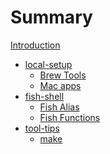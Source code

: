 # Summary

[Introduction](README.md)

- [local-setup](local-setup/README.md)
    - [Brew Tools](brew-tools.md)
    - [Mac apps](apps.md)
- [fish-shell](fish-shell/README.md)
    - [Fish Alias](fish-alias.md)
    - [Fish Functions](fish-functions.md)
- [tool-tips](tool-tips/README.md)
    - [make](make.md)

<!-- - [My First Chapter](my-first-chapter.md)
- [Nested example](nested/README.md)
    - [Sub-chapter](nested/sub-chapter.md) -->
